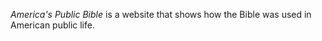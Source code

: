 ---
---

*America's Public Bible* is a website that shows how the Bible was used in American public life.
